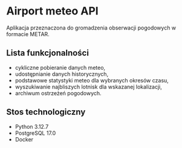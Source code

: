 # Airport meteo API

Aplikacja przeznaczona do gromadzenia obserwacji pogodowych w formacie METAR.

## Lista funkcjonalności
- cykliczne pobieranie danych meteo,
- udostępnianie danych historycznych,
- podstawowe statystyki meteo dla wybranych okresów czasu,
- wyszukiwanie najbliszych lotnisk dla wskazanej lokalizacji,
- archiwum ostrzeżeń pogodowych.

## Stos technologiczny
- Python 3.12.7
- PostgreSQL 17.0
- Docker
